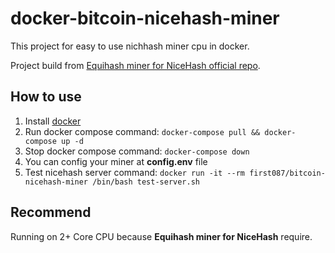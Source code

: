 # docker-bitcoin-nicehash-miner
This project for easy to use nichhash miner cpu in docker.

Project build from [Equihash miner for NiceHash official repo](https://github.com/nicehash/nheqminer/tree/Linux).

## How to use
1. Install [docker](https://www.docker.com/)
1. Run docker compose command: `docker-compose pull && docker-compose up -d`
1. Stop docker compose command: `docker-compose down`
1. You can config your miner at **config.env** file
1. Test nicehash server command: `docker run -it --rm first087/bitcoin-nicehash-miner /bin/bash test-server.sh`

## Recommend
Running on 2+ Core CPU because **Equihash miner for NiceHash** require.

